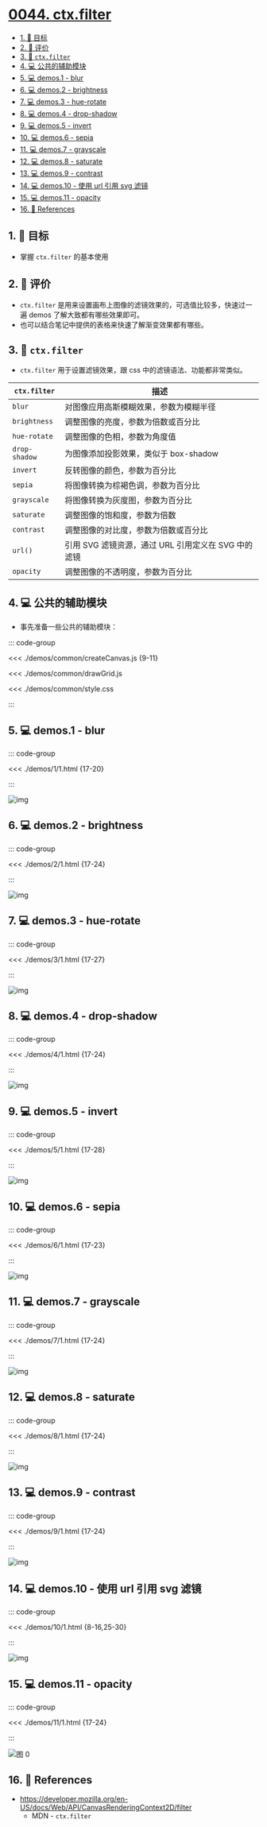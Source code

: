 # [0044. ctx.filter](https://github.com/tnotesjs/TNotes.canvas/tree/main/notes/0044.%20ctx.filter)

<!-- region:toc -->

- [1. 🎯 目标](#1--目标)
- [2. 🫧 评价](#2--评价)
- [3. 📒 `ctx.filter`](#3--ctxfilter)
- [4. 💻 公共的辅助模块](#4--公共的辅助模块)
- [5. 💻 demos.1 - blur](#5--demos1---blur)
- [6. 💻 demos.2 - brightness](#6--demos2---brightness)
- [7. 💻 demos.3 - hue-rotate](#7--demos3---hue-rotate)
- [8. 💻 demos.4 - drop-shadow](#8--demos4---drop-shadow)
- [9. 💻 demos.5 - invert](#9--demos5---invert)
- [10. 💻 demos.6 - sepia](#10--demos6---sepia)
- [11. 💻 demos.7 - grayscale](#11--demos7---grayscale)
- [12. 💻 demos.8 - saturate](#12--demos8---saturate)
- [13. 💻 demos.9 - contrast](#13--demos9---contrast)
- [14. 💻 demos.10 - 使用 url 引用 svg 滤镜](#14--demos10---使用-url-引用-svg-滤镜)
- [15. 💻 demos.11 - opacity](#15--demos11---opacity)
- [16. 🔗 References](#16--references)

<!-- endregion:toc -->

## 1. 🎯 目标

- 掌握 `ctx.filter` 的基本使用

## 2. 🫧 评价

- `ctx.filter` 是用来设置画布上图像的滤镜效果的，可选值比较多，快速过一遍 demos 了解大致都有哪些效果即可。
- 也可以结合笔记中提供的表格来快速了解渐变效果都有哪些。

## 3. 📒 `ctx.filter`

- `ctx.filter` 用于设置滤镜效果，跟 css 中的滤镜语法、功能都非常类似。

| `ctx.filter`  | 描述                                                |
| ------------- | --------------------------------------------------- |
| `blur`        | 对图像应用高斯模糊效果，参数为模糊半径              |
| `brightness`  | 调整图像的亮度，参数为倍数或百分比                  |
| `hue-rotate`  | 调整图像的色相，参数为角度值                        |
| `drop-shadow` | 为图像添加投影效果，类似于 box-shadow               |
| `invert`      | 反转图像的颜色，参数为百分比                        |
| `sepia`       | 将图像转换为棕褐色调，参数为百分比                  |
| `grayscale`   | 将图像转换为灰度图，参数为百分比                    |
| `saturate`    | 调整图像的饱和度，参数为倍数                        |
| `contrast`    | 调整图像的对比度，参数为倍数或百分比                |
| `url()`       | 引用 SVG 滤镜资源，通过 URL 引用定义在 SVG 中的滤镜 |
| `opacity`     | 调整图像的不透明度，参数为百分比                    |

## 4. 💻 公共的辅助模块

- 事先准备一些公共的辅助模块：

::: code-group

<<< ./demos/common/createCanvas.js {9-11}

<<< ./demos/common/drawGrid.js

<<< ./demos/common/style.css

:::

## 5. 💻 demos.1 - blur

::: code-group

<<< ./demos/1/1.html {17-20}

:::

![img](https://cdn.jsdelivr.net/gh/tnotesjs/imgs@main/2024-10-04-12-05-21.png)

## 6. 💻 demos.2 - brightness

::: code-group

<<< ./demos/2/1.html {17-24}

:::

![img](https://cdn.jsdelivr.net/gh/tnotesjs/imgs@main/2024-10-04-12-05-31.png)

## 7. 💻 demos.3 - hue-rotate

::: code-group

<<< ./demos/3/1.html {17-27}

:::

![img](https://cdn.jsdelivr.net/gh/tnotesjs/imgs@main/2024-10-04-12-05-41.png)

## 8. 💻 demos.4 - drop-shadow

::: code-group

<<< ./demos/4/1.html {17-24}

:::

![img](https://cdn.jsdelivr.net/gh/tnotesjs/imgs@main/2024-10-04-12-05-51.png)

## 9. 💻 demos.5 - invert

::: code-group

<<< ./demos/5/1.html {17-28}

:::

![img](https://cdn.jsdelivr.net/gh/tnotesjs/imgs@main/2024-10-04-12-06-02.png)

## 10. 💻 demos.6 - sepia

::: code-group

<<< ./demos/6/1.html {17-23}

:::

![img](https://cdn.jsdelivr.net/gh/tnotesjs/imgs@main/2024-10-04-12-06-13.png)

## 11. 💻 demos.7 - grayscale

::: code-group

<<< ./demos/7/1.html {17-24}

:::

![img](https://cdn.jsdelivr.net/gh/tnotesjs/imgs@main/2024-10-04-12-06-26.png)

## 12. 💻 demos.8 - saturate

::: code-group

<<< ./demos/8/1.html {17-24}

:::

![img](https://cdn.jsdelivr.net/gh/tnotesjs/imgs@main/2024-10-04-12-06-37.png)

## 13. 💻 demos.9 - contrast

::: code-group

<<< ./demos/9/1.html {17-24}

:::

![img](https://cdn.jsdelivr.net/gh/tnotesjs/imgs@main/2024-10-04-12-06-50.png)

## 14. 💻 demos.10 - 使用 url 引用 svg 滤镜

::: code-group

<<< ./demos/10/1.html {8-16,25-30}

:::

![img](https://cdn.jsdelivr.net/gh/tnotesjs/imgs@main/2024-10-04-12-07-07.png)

## 15. 💻 demos.11 - opacity

::: code-group

<<< ./demos/11/1.html {17-24}

:::

![图 0](https://cdn.jsdelivr.net/gh/tnotesjs/imgs@main/2025-08-15-06-12-31.png)

## 16. 🔗 References

- https://developer.mozilla.org/en-US/docs/Web/API/CanvasRenderingContext2D/filter
  - MDN - `ctx.filter`
